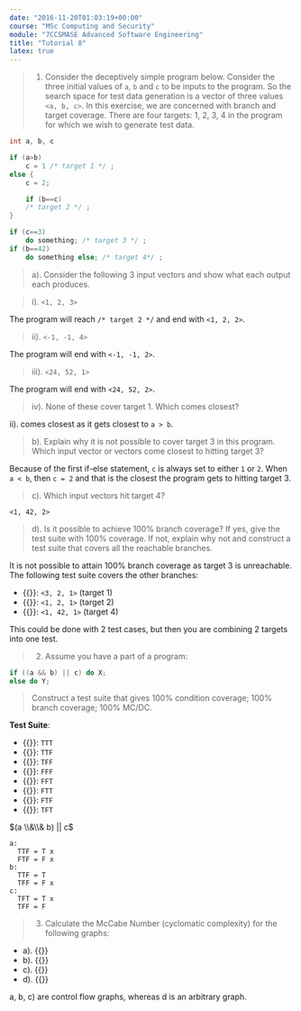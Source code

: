 ```yaml
---
date: "2016-11-20T01:03:19+00:00"
course: "MSc Computing and Security"
module: "7CCSMASE Advanced Software Engineering"
title: "Tutorial 8"
latex: true
---
```


>1. Consider the deceptively simple program below. Consider the three initial values of `a`, `b` and `c` to be inputs to the program. So the search space for test data generation is a vector of three values `<a, b, c>`. In this exercise, we are concerned with branch and target coverage. There are four targets: 1, 2, 3, 4 in the program for which we wish to generate test data.

```java
int a, b, c

if (a>b)
    c = 1 /* target 1 */ ;
else {
    c = 2;

    if (b==c)
    /* target 2 */ ;
}

if (c==3)
    do something; /* target 3 */ ;
if (b==42)
    do something else; /* target 4*/ ;
```
>a). Consider the following 3 input vectors and show what each output each produces.

> i). `<1, 2, 3>`

The program will reach `/* target 2 */` and end with `<1, 2, 2>`.

> ii). `<-1, -1, 4>`

The program will end with `<-1, -1, 2>`.

> iii). `<24, 52, 1>`

The program will end with `<24, 52, 2>`.

> iv). None of these cover target 1. Which comes closest?

ii). comes closest as it gets closest to `a > b`.

>b). Explain why it is not possible to cover target 3 in this program. Which input vector or vectors come closest to hitting target 3?

Because of the first if-else statement, `c` is always set to either `1` or `2`. When `a < b`, then `c = 2` and that is the closest the program gets to hitting target 3.

> c). Which input vectors hit target 4?

`<1, 42, 2>`

> d). Is it possible to achieve 100% branch coverage? If yes, give the test suite with 100% coverage. If not, explain why not and construct a test suite that covers all the reachable branches.

It is not possible to attain 100% branch coverage as target 3 is unreachable. The following test suite covers the other branches:

- {{<latex i="TC_1" />}}: `<3, 2, 1>` (target 1)
- {{<latex i="TC_2" />}}: `<1, 2, 1>` (target 2)
- {{<latex i="TC_3" />}}: `<1, 42, 1>` (target 4)

This could be done with 2 test cases, but then you are combining 2 targets into one test.

>2. Assume you have a part of a program:

```java
if ((a && b) || c) do X;
else do Y;
```

> Construct a test suite that gives 100% condition coverage; 100% branch coverage; 100% MC/DC.

**Test Suite**:
 - {{<latex i="TC_1" />}}: `TTT`
 - {{<latex i="TC_2" />}}: `TTF`
 - {{<latex i="TC_3" />}}: `TFF`
 - {{<latex i="TC_4" />}}: `FFF`
 - {{<latex i="TC_5" />}}: `FFT`
 - {{<latex i="TC_6" />}}: `FTT`
 - {{<latex i="TC_7" />}}: `FTF`
 - {{<latex i="TC_8" />}}: `TFT`

$(a \\&\\& b) || c$

```
a:
  TTF = T x
  FTF = F x
b:
  TTF = T
  TFF = F x
c:
  TFT = T x
  TFF = F
```


>3. Calculate the McCabe Number (cyclomatic complexity) for the following graphs:

- a). {{<latex i="e - n + c = 1 - 2 + 2 = 1" />}}
- b). {{<latex i="e - n + c = 4 - 4 + 2 = 2" />}}
- c). {{<latex i="e - n + c = 2 - 4 + 2 = 0" />}}
- d). {{<latex i="e - n + 2 = 15 - 13 + 2 = 4" />}}

a, b, c) are control flow graphs, whereas d is an arbitrary graph.
